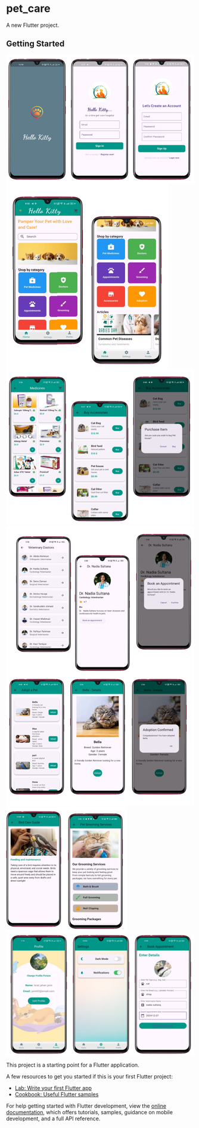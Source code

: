 # pet_care

A new Flutter project.

## Getting Started
![image_alt](https://github.com/ishrajarin/online_pet_care_hospital/blob/e0f63ff9c85d59b5513df4973c909172b63fafeb/Screenshot%202024-12-26%20162031.png)
![image_alt](https://github.com/ishrajarin/online_pet_care_hospital/blob/572f5e8a13c97b541fab12186abc95e755cd28e3/Screenshot%202024-12-24%20213157.png)
![image_alt](https://github.com/ishrajarin/online_pet_care_hospital/blob/6a06699982a0edc41a3cf5e73f04b9b45d80dd80/Screenshot%202024-12-24%20213308.png)
![image_alt](https://github.com/ishrajarin/online_pet_care_hospital/blob/6a06699982a0edc41a3cf5e73f04b9b45d80dd80/Screenshot%202024-12-24%20213549.png)
![image_alt](https://github.com/ishrajarin/online_pet_care_hospital/blob/6a06699982a0edc41a3cf5e73f04b9b45d80dd80/Screenshot%202024-12-24%20213518.png)
![image_alt](https://github.com/ishrajarin/online_pet_care_hospital/blob/6a06699982a0edc41a3cf5e73f04b9b45d80dd80/Screenshot%202024-12-24%20213427.png)
![image_alt](https://github.com/ishrajarin/online_pet_care_hospital/blob/9f0423aa458ecf31f8866845a82221098f5060cb/Screenshot%202024-12-26%20162200.png)

This project is a starting point for a Flutter application.

A few resources to get you started if this is your first Flutter project:

- [Lab: Write your first Flutter app](https://docs.flutter.dev/get-started/codelab)
- [Cookbook: Useful Flutter samples](https://docs.flutter.dev/cookbook)

For help getting started with Flutter development, view the
[online documentation](https://docs.flutter.dev/), which offers tutorials,
samples, guidance on mobile development, and a full API reference.
